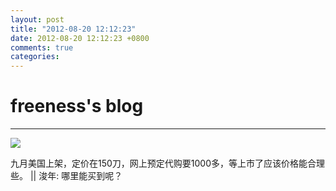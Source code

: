 ```yaml
---
layout: post
title: "2012-08-20 12:12:23"
date: 2012-08-20 12:12:23 +0800
comments: true
categories: 
---
```


# freeness's blog

----------

![](http://okqmqrbgo.bkt.clouddn.com/201208201212231.jpg)

>
九月美国上架，定价在150刀，网上预定代购要1000多，等上市了应该价格能合理些。 || 浚年: 哪里能买到呢？